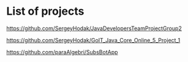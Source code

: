 # List of projects
https://github.com/SergeyHodak/JavaDevelopersTeamProjectGroup2

https://github.com/SergeyHodak/GoIT_Java_Core_Online_5_Project_1

https://github.com/paraAlgebri/SubsBotApp
